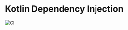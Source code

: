 # Kotlin Dependency Injection
![CI](https://github.com/jaspervhaastert/kotlin-dependency-injection/workflows/CI/badge.svg)
